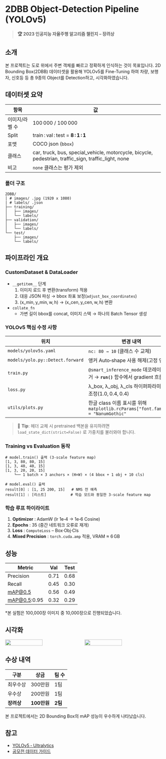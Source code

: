 # 2DBB Object‐Detection Pipeline (YOLOv5)

> **🏆 2023 인공지능 자율주행 알고리즘 챌린지 – 장려상**


## 소개

본 프로젝트는 도로 위에서 주변 객체를 빠르고 정확하게 인식하는 것이 목표입니다. 2D Bounding Box(2DBB) 데이터셋을 활용해 YOLOv5를 Fine-Tuning 하여 차량, 보행자, 신호등 등 총 9종의 Object를 Detection하고, 시각화하였습니다.


## 데이터셋 요약
| 항목 | 값 |
|------|----|
| 이미지/라벨 수 | 100 000 / 100 000 |
| Split | train : val : test = **8 : 1 : 1** |
| 포맷 | COCO json (`bbox`) |
| 클래스 | car, truck, bus, special_vehicle, motorcycle, bicycle, pedestrian, traffic_sign, traffic_light, none |
| 비고 | `none` 클래스는 평가 제외 |

### 폴더 구조
```
2DBB/
│ # images/ .jpg (1920 x 1080)
| # labels/ .json
├── training/
│   ├── images/                
│   └── labels/                
├── validation/
│   ├── images/                
│   └── labels/                
└── test/
    ├── images/                
    └── labels/
```


## 파이프라인 개요
### CustomDataset & DataLoader
* `__getitem__` 단계
  1. 이미지 로드 후 변환(transform) 적용
  2. 대응 JSON 파싱 → bbox 좌표 보정(`adjust_box_coordinates`)
  3. (x_min, y_min, w, h) → (x_cen, y_cen, w, h) 변환
* `collate_fn`
  * 가변 길이 bbox를 concat, 이미지 스택 → 하나의 Batch Tensor 생성

### YOLOv5 핵심 수정 사항
| 위치 | 변경 내역 |
|------|----------|
| `models/yolov5s.yaml` | `nc: 80 → 10` (클래스 수 교체) |
| `models/yolo.py::Detect.forward` | 앵커 Auto‑shape 사용 해제(고정 앵커) |
| `train.py` | `@smart_inference_mode` 데코레이터 제거 → **`run()`** 함수에서 gradient 흐름 유지 |
| `loss.py` | λ_box, λ_obj, λ_cls 하이퍼파라미터 재조정(1.0, 0.4, 0.4) |
| `utils/plots.py` | 한글 class 이름 표시를 위해 `matplotlib.rcParams["font.family"] = "NanumGothic"` |

> 🔧 **Tip**: 헤더 교체 시 pretrained 백본을 유지하려면 `load_state_dict(strict=False)` 로 가중치를 불러와야 합니다.

### Training vs Evaluation 동작
```text
# model.train() 출력 (3‑scale feature map)
[1, 3, 80, 80, 15]
[1, 3, 40, 40, 15]
[1, 3, 20, 20, 15]
    └── 1 batch × 3 anchors × (H×W) × (4 bbox + 1 obj + 10 cls)

# model.eval() 출력
result[0] : [1, 25 200, 15]   # NMS 전 예측
result[1] : [리스트]           # 학습 모드와 동일한 3‑scale feature map
```

### 학습 루프 하이라이트
1. **Optimizer** : AdamW (lr 1e‑4 → 1e‑6 Cosine)
2. **Epochs** : 35 (중간 네트워크 오류로 재개)
3. **Loss** : `ComputeLoss` – Box·Obj·Cls
4. **Mixed Precision** : `torch.cuda.amp` 적용, VRAM ≈ 6 GB


## 성능
| Metric | Val | Test |
|--------|-----|------|
| Precision | 0.71 | 0.68 |
| Recall    | 0.45 | 0.30 |
| mAP@0.5   | 0.56 | 0.49 |
| mAP@0.5:0.95 | 0.32 | 0.29 |

*본 실험은 100,000장 이미지 중 10,000장으로 진행되었습니다.


## 시각화
<div style="display: flex; gap: 10px;">
  <img src="https://github.com/user-attachments/assets/adf308a8-e87f-48de-8f21-d3880867cdb4" width="49%">
  <img src="https://github.com/user-attachments/assets/4185d699-346a-4fe5-8703-f1d99861cda2" width="49%">
</div>


## 수상 내역
| 구분 | 상금       | 팀 수 |
|------|----------|------|
| 최우수상 | 300만원    | 1팀 |
| 우수상   | 200만원   | 1팀 |
| **장려상** | **100만원** | **2팀** |

본 프로젝트에서는 2D Bounding Box의 mAP 성능이 우수하게 나타났습니다.


## 참고
* [YOLOv5 ‑ Ultralytics](https://github.com/ultralytics/yolov5)
* [공모전 데이터 가이드](https://challenge2023.gcontest.co.kr/template/m/frame/downloadlist/12709?q=617)

